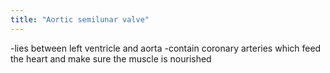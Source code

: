 ```yaml
---
title: "Aortic semilunar valve"
---
```

-lies between left ventricle and aorta
-contain coronary arteries which feed the heart and make sure the muscle is nourished


